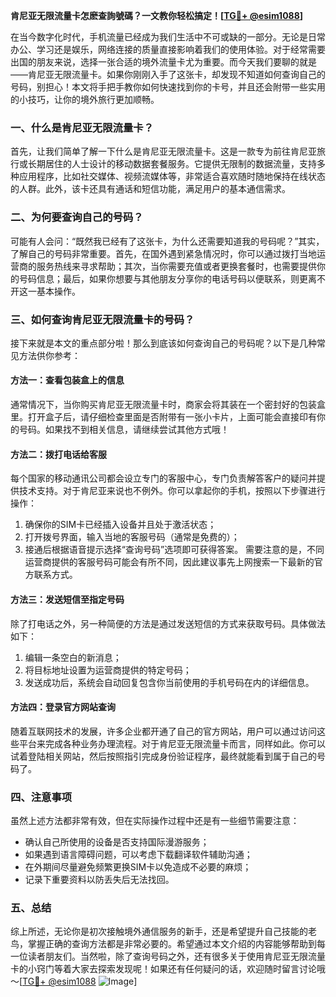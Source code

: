 **肯尼亚无限流量卡怎麽查詢號碼？一文教你轻松搞定！[[TG💪+ @esim1088](https://t.me/s/esim1088)]**

在当今数字化时代，手机流量已经成为我们生活中不可或缺的一部分。无论是日常办公、学习还是娱乐，网络连接的质量直接影响着我们的使用体验。对于经常需要出国的朋友来说，选择一张合适的境外流量卡尤为重要。而今天我们要聊的就是——肯尼亚无限流量卡。如果你刚刚入手了这张卡，却发现不知道如何查询自己的号码，别担心！本文将手把手教你如何快速找到你的卡号，并且还会附带一些实用的小技巧，让你的境外旅行更加顺畅。

### 一、什么是肯尼亚无限流量卡？

首先，让我们简单了解一下什么是肯尼亚无限流量卡。这是一款专为前往肯尼亚旅行或长期居住的人士设计的移动数据套餐服务。它提供无限制的数据流量，支持多种应用程序，比如社交媒体、视频流媒体等，非常适合喜欢随时随地保持在线状态的人群。此外，该卡还具有通话和短信功能，满足用户的基本通信需求。

### 二、为何要查询自己的号码？

可能有人会问：“既然我已经有了这张卡，为什么还需要知道我的号码呢？”其实，了解自己的号码非常重要。首先，在国外遇到紧急情况时，你可以通过拨打当地运营商的服务热线来寻求帮助；其次，当你需要充值或者更换套餐时，也需要提供你的号码信息；最后，如果你想要与其他朋友分享你的电话号码以便联系，则更离不开这一基本操作。

### 三、如何查询肯尼亚无限流量卡的号码？

接下来就是本文的重点部分啦！那么到底该如何查询自己的号码呢？以下是几种常见方法供你参考：

#### 方法一：查看包装盒上的信息

通常情况下，当你购买肯尼亚无限流量卡时，商家会将其装在一个密封好的包装盒里。打开盒子后，请仔细检查里面是否附带有一张小卡片，上面可能会直接印有你的号码。如果找不到相关信息，请继续尝试其他方式哦！

#### 方法二：拨打电话给客服

每个国家的移动通讯公司都会设立专门的客服中心，专门负责解答客户的疑问并提供技术支持。对于肯尼亚来说也不例外。你可以拿起你的手机，按照以下步骤进行操作：
1. 确保你的SIM卡已经插入设备并且处于激活状态；
2. 打开拨号界面，输入当地的客服号码（通常是免费的）；
3. 接通后根据语音提示选择“查询号码”选项即可获得答案。
需要注意的是，不同运营商提供的客服号码可能会有所不同，因此建议事先上网搜索一下最新的官方联系方式。

#### 方法三：发送短信至指定号码

除了打电话之外，另一种简便的方法是通过发送短信的方式来获取号码。具体做法如下：
1. 编辑一条空白的新消息；
2. 将目标地址设置为运营商提供的特定号码；
3. 发送成功后，系统会自动回复包含你当前使用的手机号码在内的详细信息。

#### 方法四：登录官方网站查询

随着互联网技术的发展，许多企业都开通了自己的官方网站，用户可以通过访问这些平台来完成各种业务办理流程。对于肯尼亚无限流量卡而言，同样如此。你可以试着登陆相关网站，然后按照指引完成身份验证程序，最终就能看到属于自己的号码了。

### 四、注意事项

虽然上述方法都非常有效，但在实际操作过程中还是有一些细节需要注意：
- 确认自己所使用的设备是否支持国际漫游服务；
- 如果遇到语言障碍问题，可以考虑下载翻译软件辅助沟通；
- 在外期间尽量避免频繁更换SIM卡以免造成不必要的麻烦；
- 记录下重要资料以防丢失后无法找回。

### 五、总结

综上所述，无论你是初次接触境外通信服务的新手，还是希望提升自己技能的老鸟，掌握正确的查询方法都是非常必要的。希望通过本文介绍的内容能够帮助到每一位读者朋友们。当然啦，除了查询号码之外，还有很多关于使用肯尼亚无限流量卡的小窍门等着大家去探索发现呢！如果还有任何疑问的话，欢迎随时留言讨论哦～[[TG💪+ @esim1088](https://t.me/s/esim1088) ![Image](https://i.postimg.cc/4NQfJmqS/Snipaste-2025-05-13-00-14-12.png)]